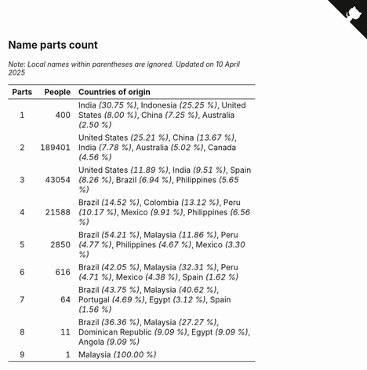 ## Name parts count

*Note: Local names within parentheses are ignored.*
*Updated on 10 April 2025*

| Parts | People | Countries of origin |
| :--: | ---: | :--- |
| 1 | 400 | India *(30.75 %)*, Indonesia *(25.25 %)*, United States *(8.00 %)*, China *(7.25 %)*, Australia *(2.50 %)* |
| 2 | 189401 | United States *(25.21 %)*, China *(13.67 %)*, India *(7.78 %)*, Australia *(5.02 %)*, Canada *(4.56 %)* |
| 3 | 43054 | United States *(11.89 %)*, India *(9.51 %)*, Spain *(8.26 %)*, Brazil *(6.94 %)*, Philippines *(5.65 %)* |
| 4 | 21588 | Brazil *(14.52 %)*, Colombia *(13.12 %)*, Peru *(10.17 %)*, Mexico *(9.91 %)*, Philippines *(6.56 %)* |
| 5 | 2850 | Brazil *(54.21 %)*, Malaysia *(11.86 %)*, Peru *(4.77 %)*, Philippines *(4.67 %)*, Mexico *(3.30 %)* |
| 6 | 616 | Brazil *(42.05 %)*, Malaysia *(32.31 %)*, Peru *(4.71 %)*, Mexico *(4.38 %)*, Spain *(1.62 %)* |
| 7 | 64 | Brazil *(43.75 %)*, Malaysia *(40.62 %)*, Portugal *(4.69 %)*, Egypt *(3.12 %)*, Spain *(1.56 %)* |
| 8 | 11 | Brazil *(36.36 %)*, Malaysia *(27.27 %)*, Dominican Republic *(9.09 %)*, Egypt *(9.09 %)*, Angola *(9.09 %)* |
| 9 | 1 | Malaysia *(100.00 %)* |


<a href="https://github.com/JustinTimeCuber/wca_statistics" class="github-corner" aria-label="View source on Github"><svg width="80" height="80" viewBox="0 0 250 250" style="fill:#151513; color:#fff; position: absolute; top: 0; border: 0; right: 0;" aria-hidden="true"><path d="M0,0 L115,115 L130,115 L142,142 L250,250 L250,0 Z"></path><path d="M128.3,109.0 C113.8,99.7 119.0,89.6 119.0,89.6 C122.0,82.7 120.5,78.6 120.5,78.6 C119.2,72.0 123.4,76.3 123.4,76.3 C127.3,80.9 125.5,87.3 125.5,87.3 C122.9,97.6 130.6,101.9 134.4,103.2" fill="currentColor" style="transform-origin: 130px 106px;" class="octo-arm"></path><path d="M115.0,115.0 C114.9,115.1 118.7,116.5 119.8,115.4 L133.7,101.6 C136.9,99.2 139.9,98.4 142.2,98.6 C133.8,88.0 127.5,74.4 143.8,58.0 C148.5,53.4 154.0,51.2 159.7,51.0 C160.3,49.4 163.2,43.6 171.4,40.1 C171.4,40.1 176.1,42.5 178.8,56.2 C183.1,58.6 187.2,61.8 190.9,65.4 C194.5,69.0 197.7,73.2 200.1,77.6 C213.8,80.2 216.3,84.9 216.3,84.9 C212.7,93.1 206.9,96.0 205.4,96.6 C205.1,102.4 203.0,107.8 198.3,112.5 C181.9,128.9 168.3,122.5 157.7,114.1 C157.9,116.9 156.7,120.9 152.7,124.9 L141.0,136.5 C139.8,137.7 141.6,141.9 141.8,141.8 Z" fill="currentColor" class="octo-body"></path></svg></a><style>.github-corner:hover .octo-arm{animation:octocat-wave 560ms ease-in-out}@keyframes octocat-wave{0%,100%{transform:rotate(0)}20%,60%{transform:rotate(-25deg)}40%,80%{transform:rotate(10deg)}}@media (max-width:500px){.github-corner:hover .octo-arm{animation:none}.github-corner .octo-arm{animation:octocat-wave 560ms ease-in-out}}</style>

